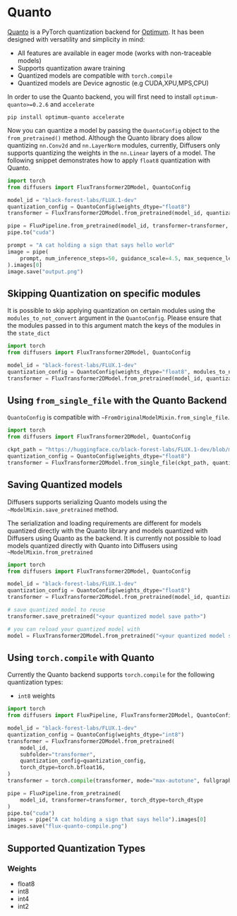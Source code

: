 <!--Copyright 2025 The HuggingFace Team. All rights reserved.

Licensed under the Apache License, Version 2.0 (the "License"); you may not use this file except in compliance with
the License. You may obtain a copy of the License at

http://www.apache.org/licenses/LICENSE-2.0

Unless required by applicable law or agreed to in writing, software distributed under the License is distributed on
an "AS IS" BASIS, WITHOUT WARRANTIES OR CONDITIONS OF ANY KIND, either express or implied. See the License for the
specific language governing permissions and limitations under the License.

-->

# Quanto

[Quanto](https://github.com/huggingface/optimum-quanto) is a PyTorch quantization backend for [Optimum](https://huggingface.co/docs/optimum/en/index). It has been designed with versatility and simplicity in mind:

- All features are available in eager mode (works with non-traceable models)
- Supports quantization aware training
- Quantized models are compatible with `torch.compile`
- Quantized models are Device agnostic (e.g CUDA,XPU,MPS,CPU)

In order to use the Quanto backend, you will first need to install `optimum-quanto>=0.2.6` and `accelerate`

```shell
pip install optimum-quanto accelerate
```

Now you can quantize a model by passing the `QuantoConfig` object to the `from_pretrained()` method. Although the Quanto library does allow quantizing `nn.Conv2d` and `nn.LayerNorm` modules, currently, Diffusers only supports quantizing the weights in the `nn.Linear` layers of a model. The following snippet demonstrates how to apply `float8` quantization with Quanto.   

```python
import torch
from diffusers import FluxTransformer2DModel, QuantoConfig

model_id = "black-forest-labs/FLUX.1-dev"
quantization_config = QuantoConfig(weights_dtype="float8")
transformer = FluxTransformer2DModel.from_pretrained(model_id, quantization_config=quantization_config, torch_dtype=torch.bfloat16)

pipe = FluxPipeline.from_pretrained(model_id, transformer=transformer, torch_dtype=torch_dtype)
pipe.to("cuda")

prompt = "A cat holding a sign that says hello world"
image = pipe(
    prompt, num_inference_steps=50, guidance_scale=4.5, max_sequence_length=512
).images[0]
image.save("output.png")
```

## Skipping Quantization on specific modules

It is possible to skip applying quantization on certain modules using the `modules_to_not_convert` argument in the `QuantoConfig`. Please ensure that the modules passed in to this argument match the keys of the modules in the `state_dict`  

```python
import torch
from diffusers import FluxTransformer2DModel, QuantoConfig

model_id = "black-forest-labs/FLUX.1-dev"
quantization_config = QuantoConfig(weights_dtype="float8", modules_to_not_convert=["proj_out"])
transformer = FluxTransformer2DModel.from_pretrained(model_id, quantization_config=quantization_config, torch_dtype=torch.bfloat16)
```

## Using `from_single_file` with the Quanto Backend

`QuantoConfig` is compatible with `~FromOriginalModelMixin.from_single_file`. 

```python
import torch
from diffusers import FluxTransformer2DModel, QuantoConfig

ckpt_path = "https://huggingface.co/black-forest-labs/FLUX.1-dev/blob/main/flux1-dev.safetensors"
quantization_config = QuantoConfig(weights_dtype="float8")
transformer = FluxTransformer2DModel.from_single_file(ckpt_path, quantization_config=quantization_config, torch_dtype=torch.bfloat16)
```

## Saving Quantized models

Diffusers supports serializing Quanto models using the `~ModelMixin.save_pretrained` method.

The serialization and loading requirements are different for models quantized directly with the Quanto library and models quantized
with Diffusers using Quanto as the backend. It is currently not possible to load models quantized directly with Quanto into Diffusers using `~ModelMixin.from_pretrained`

```python
import torch
from diffusers import FluxTransformer2DModel, QuantoConfig

model_id = "black-forest-labs/FLUX.1-dev"
quantization_config = QuantoConfig(weights_dtype="float8")
transformer = FluxTransformer2DModel.from_pretrained(model_id, quantization_config=quantization_config, torch_dtype=torch.bfloat16)

# save quantized model to reuse
transformer.save_pretrained("<your quantized model save path>")

# you can reload your quantized model with
model = FluxTransformer2DModel.from_pretrained("<your quantized model save path>")
```

## Using `torch.compile` with Quanto

Currently the Quanto backend supports `torch.compile` for the following quantization types:

- `int8` weights 

```python
import torch
from diffusers import FluxPipeline, FluxTransformer2DModel, QuantoConfig

model_id = "black-forest-labs/FLUX.1-dev"
quantization_config = QuantoConfig(weights_dtype="int8")
transformer = FluxTransformer2DModel.from_pretrained(
    model_id,
    subfolder="transformer",
    quantization_config=quantization_config,
    torch_dtype=torch.bfloat16,
)
transformer = torch.compile(transformer, mode="max-autotune", fullgraph=True)

pipe = FluxPipeline.from_pretrained(
    model_id, transformer=transformer, torch_dtype=torch_dtype
)
pipe.to("cuda")
images = pipe("A cat holding a sign that says hello").images[0]
images.save("flux-quanto-compile.png")
```

## Supported Quantization Types

### Weights

- float8
- int8
- int4
- int2


